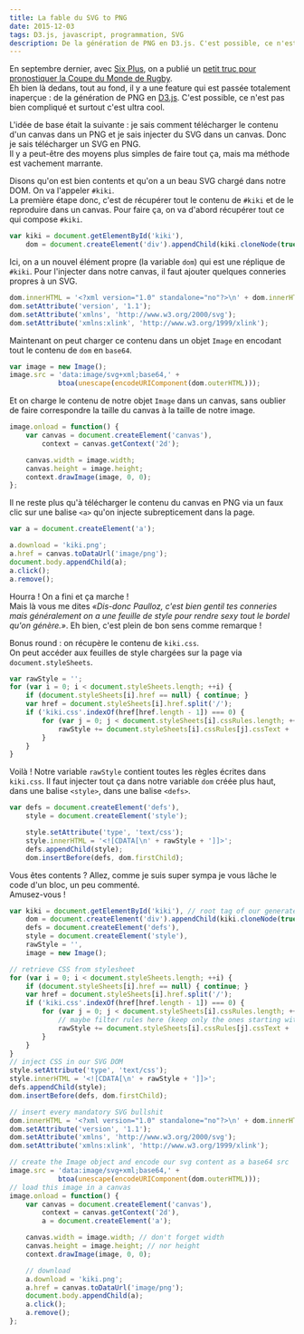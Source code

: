 ```yaml
---
title: La fable du SVG to PNG
date: 2015-12-03
tags: D3.js, javascript, programmation, SVG
description: De la génération de PNG en D3.js. C'est possible, ce n'est pas bien compliqué et surtout c'est ultra cool.
---
```


En septembre dernier, avec [Six Plus](http://www.liberation.fr/data-nouveaux-formats-six-plus,100538), on a publié un [petit truc pour pronostiquer la Coupe du Monde de Rugby](https://github.com/libe-sixplus/qui-sera-champion-du-monde-de-rugby).  
Eh bien là dedans, tout au fond, il y a une feature qui est passée totalement inaperçue&nbsp;: de la génération de PNG en [D3.js](http://d3js.org/). C'est possible, ce n'est pas bien compliqué et surtout c'est ultra cool.

<!--more-->

L'idée de base était la suivante&nbsp;: je sais comment télécharger le contenu d'un canvas dans un PNG et je sais injecter du SVG dans un canvas. Donc je sais télécharger un SVG en PNG.  
Il y a peut-être des moyens plus simples de faire tout ça, mais ma méthode est vachement marrante.  

Disons qu'on est bien contents et qu'on a un beau SVG chargé dans notre DOM. On va l'appeler `#kiki`.  
La première étape donc, c'est de récupérer tout le contenu de `#kiki` et de le reproduire dans un canvas. Pour faire ça, on va d'abord récupérer tout ce qui compose `#kiki`.  

```javascript
var kiki = document.getElementById('kiki'),
    dom = document.createElement('div').appendChild(kiki.cloneNode(true));
```

Ici, on a un nouvel élément propre (la variable `dom`) qui est une réplique de `#kiki`. Pour l'injecter dans notre canvas, il faut ajouter quelques conneries propres à un SVG.  

```javascript
dom.innerHTML = '<?xml version="1.0" standalone="no"?>\n' + dom.innerHTML;
dom.setAttribute('version', '1.1');
dom.setAttribute('xmlns', 'http://www.w3.org/2000/svg');
dom.setAttribute('xmlns:xlink', 'http://www.w3.org/1999/xlink');
```

Maintenant on peut charger ce contenu dans un objet `Image` en encodant tout le contenu de `dom` en `base64`.

```javascript
var image = new Image();
image.src = 'data:image/svg+xml;base64,' +
            btoa(unescape(encodeURIComponent(dom.outerHTML)));
```

Et on charge le contenu de notre objet `Image` dans un canvas, sans oublier de faire correspondre la taille du canvas à la taille de notre image.

```javascript
image.onload = function() {
    var canvas = document.createElement('canvas'),
        context = canvas.getContext('2d');

    canvas.width = image.width;
    canvas.height = image.height;
    context.drawImage(image, 0, 0);
};
```

Il ne reste plus qu'à télécharger le contenu du canvas en PNG via un faux  clic sur une balise `<a>` qu'on injecte subrepticement dans la page.

```javascript
var a = document.createElement('a');

a.download = 'kiki.png';
a.href = canvas.toDataUrl('image/png');
document.body.appendChild(a);
a.click();
a.remove();
```

Hourra&nbsp;! On a fini et ça marche&nbsp;!  
Mais là vous me dites *«Dis-donc Paulloz, c'est bien gentil tes conneries mais généralement on a une feuille de style pour rendre sexy tout le bordel qu'on génère.»*. Eh bien, c'est plein de bon sens comme remarque&nbsp;!  

Bonus round&nbsp;: on récupère le contenu de `kiki.css`.  
On peut accéder aux feuilles de style chargées sur la page via `document.styleSheets`.  

```javascript
var rawStyle = '';
for (var i = 0; i < document.styleSheets.length; ++i) {
    if (document.styleSheets[i].href == null) { continue; }
    var href = document.styleSheets[i].href.split('/');
    if ('kiki.css'.indexOf(href[href.length - 1]) === 0) {
        for (var j = 0; j < document.styleSheets[i].cssRules.length; +++j) {
            rawStyle += document.styleSheets[i].cssRules[j].cssText + '\n';
        }
    }
}
```

Voilà&nbsp;! Notre variable `rawStyle` contient toutes les règles écrites dans `kiki.css`. Il faut injecter tout ça dans notre variable `dom` créée plus haut, dans une balise `<style>`, dans une balise `<defs>`.

```javascript
var defs = document.createElement('defs'),
    style = document.createElement('style');

    style.setAttribute('type', 'text/css');
    style.innerHTML = '<![CDATA[\n' + rawStyle + ']]>';
    defs.appendChild(style);
    dom.insertBefore(defs, dom.firstChild);
```

Vous êtes contents&nbsp;? Allez, comme je suis super sympa je vous lâche le code d'un bloc, un peu commenté.  
Amusez-vous&nbsp;!

```javascript
var kiki = document.getElementById('kiki'), // root tag of our generated content
    dom = document.createElement('div').appendChild(kiki.cloneNode(true)),
    defs = document.createElement('defs'),
    style = document.createElement('style'),
    rawStyle = '',
    image = new Image();

// retrieve CSS from stylesheet
for (var i = 0; i < document.styleSheets.length; ++i) {
    if (document.styleSheets[i].href == null) { continue; }
    var href = document.styleSheets[i].href.split('/');
    if ('kiki.css'.indexOf(href[href.length - 1]) === 0) {
        for (var j = 0; j < document.styleSheets[i].cssRules.length; +++j) {
            // maybe filter rules here (keep only the ones starting with `svg`)?
            rawStyle += document.styleSheets[i].cssRules[j].cssText + '\n';
        }
    }
}
// inject CSS in our SVG DOM
style.setAttribute('type', 'text/css');
style.innerHTML = '<![CDATA[\n' + rawStyle + ']]>';
defs.appendChild(style);
dom.insertBefore(defs, dom.firstChild);

// insert every mandatory SVG bullshit
dom.innerHTML = '<?xml version="1.0" standalone="no"?>\n' + dom.innerHTML;
dom.setAttribute('version', '1.1');
dom.setAttribute('xmlns', 'http://www.w3.org/2000/svg');
dom.setAttribute('xmlns:xlink', 'http://www.w3.org/1999/xlink');

// create the Image object and encode our svg content as a base64 src
image.src = 'data:image/svg+xml;base64,' +
            btoa(unescape(encodeURIComponent(dom.outerHTML)));
// load this image in a canvas
image.onload = function() {
    var canvas = document.createElement('canvas'),
        context = canvas.getContext('2d'),
        a = document.createElement('a');

    canvas.width = image.width; // don't forget width
    canvas.height = image.height; // nor height
    context.drawImage(image, 0, 0);

    // download
    a.download = 'kiki.png';
    a.href = canvas.toDataUrl('image/png');
    document.body.appendChild(a);
    a.click();
    a.remove();
};
```
